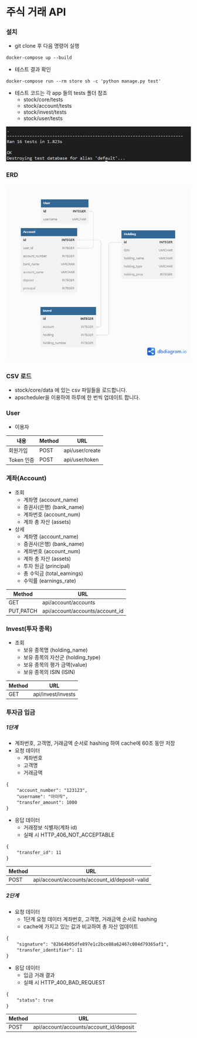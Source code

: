 # 주식 거래 API

### 설치
- git clone 후 다음 명령어 실행
```
docker-compose up --build
```
- 테스트 결과 확인
```
docker-compose run --rm store sh -c 'python manage.py test'
```
- 테스트 코드는 각 app 들의 tests 폴더 참조
  - stock/core/tests
  - stock/account/tests
  - stock/invest/tests
  - stock/user/tests

<img src='/images/test.PNG'>


### ERD
<img src='/images/ERD.png'>

### CSV 로드
- stock/core/data 에 있는 csv 파일들을 로드합니다.
- apscheduler을 이용하여 하루에 한 번씩 업데이트 합니다.


### User
- 이용자

| 내용 | Method | URL |
|------|---|---------|
|회원가입|POST| api/user/create|
|Token 인증|POST| api/user/token|

### 계좌(Account)
 - 조회
   - 계좌명 (account_name)
   - 증권사(은행) (bank_name)
   - 계좌번호 (account_num)
   - 계좌 총 자산 (assets)
 - 상세
   - 계좌명 (account_name)
   - 증권사(은행) (bank_name)
   - 계좌번호 (account_num)
   - 계좌 총 자산 (assets)
   - 투자 원금 (principal)
   - 총 수익금 (total_earnings)
   - 수익률 (earnings_rate)

| Method | URL |
|---|------| 
|GET| api/account/accounts|
|PUT,PATCH| api/account/accounts/account_id|

### Invest(투자 종목)
- 조회
  - 보유 종목명 (holding_name)
  - 보유 종목의 자산군 (holding_type)
  - 보유 종목의 평가 금액(value)
  - 보유 종목의 ISIN (ISIN)
  
| Method | URL |
|--------|--------| 
|GET| api/invest/invests|

### 투자금 입금
##### 1단계
 - 계좌번호, 고객명, 거래금액 순서로 hashing 하여 cache에 60초 동안 저장
 - 요청 데이터
    - 계좌번호
    - 고객명
    - 거래금액
```
{
    "account_number": "123123",
    "username": "아이작",
    "transfer_amount": 1000
}
```
- 응답 데이터
  - 거래정보 식별자(계좌 id)
  - 실패 시 HTTP_406_NOT_ACCEPTABLE
```
{
    "transfer_id": 11
}
```

| Method | URL |
|--------|--------| 
|POST| api/account/accounts/account_id/deposit-valid|

##### 2단계
 - 요청 데이터
   - 1단계 요청 데이터 계좌번호, 고객명, 거래금액 순서로 hashing
   - cache에 가지고 있는 값과 비교하여 총 자산 업데이트
```
{
    "signature": "82b64b05dfe897e1c2bce88a62467c084d79365af1",
    "transfer_identifier": 11
}
```
- 응답 데이터
  - 입금 거래 결과
  - 실패 시 HTTP_400_BAD_REQUEST
```
{
    "status": true
}
```

| Method | URL |
|--------|--------| 
|POST| api/account/accounts/account_id/deposit|
  